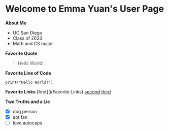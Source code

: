 # Welcome to Emma Yuan's User Page

**About Me**
- UC San Diego
- Class of 2023
- Math and CS major

**Favorite Quote**
> Hello World!

**Favorite Line of Code**
```
print("Hello World!")
```

**Favorite Links**
[first](#Favorite Links)
[second](https://www.google.com/search?q=recursion&oq=recursion&aqs=chrome..69i57j0i20i263i433j0i131i433j46i433j0i131i433l3j0l2j0i131i433.3320j1j1&sourceid=chrome&ie=UTF-8)
[third](CSE110_Lab1/blob/main/README.md)


**Two Truths and a Lie**
- [x] dog person
- [x] aot fan
- [ ] love autocaps
